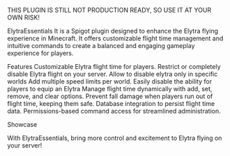 THIS PLUGIN IS STILL NOT PRODUCTION READY, SO USE IT AT YOUR OWN RISK!

ElytraEssentials
It is a Spigot plugin designed to enhance the Elytra flying experience in Minecraft. It offers customizable flight time management and intuitive commands to create a balanced and engaging gameplay experience for players.

Features
Customizable Elytra flight time for players.
Restrict or completely disable Elytra flight on your server.
Allow to disable elytra only in specific worlds
Add multiple speed limits per world.
Easily disable the ability for players to equip an Elytra
Manage flight time dynamically with add, set, remove, and clear options.
Prevent fall damage when players run out of flight time, keeping them safe.
Database integration to persist flight time data.
Permissions-based command access for streamlined administration.

Showcase


With ElytraEssentials, bring more control and excitement to Elytra flying on your server!
